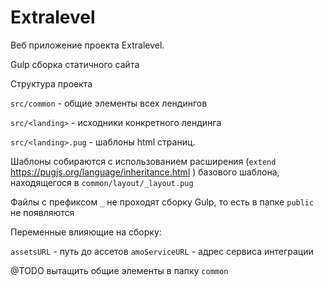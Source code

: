 # Extralevel

Веб приложение проекта Extralevel.

Gulp сборка статичного сайта

Структура проекта

`src/common` - общие элементы всех лендингов

`src/<landing>` - исходники конкретного лендинга

`src/<landing>.pug` - шаблоны html страниц.

Шаблоны собираются с использованием расширения (`extend` https://pugjs.org/language/inheritance.html )
базового шаблона, находящегося в `common/layout/_layout.pug`

Файлы с префиксом `_` не проходят сборку Gulp, то есть в папке `public` не появляются

Переменные влияющие на сборку:

`assetsURL` - путь до ассетов
`amoServiceURL`  - адрес сервиса интеграции

@TODO вытащить общие элементы в папку `common`
